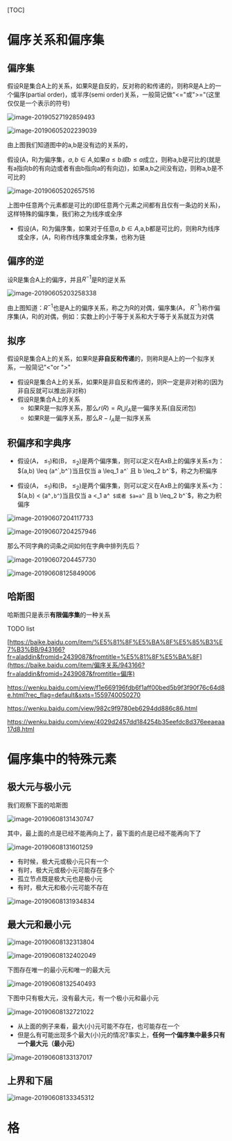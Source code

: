 [TOC]

# 偏序关系和偏序集

## 偏序集

假设R是集合A上的关系，如果R是自反的，反对称的和传递的，则称R是A上的一个偏序(partial order)，或半序(semi order)关系，一般简记做"<="或">="(这里仅仅是一个表示的符号)

![image-20190527192859493](/Users/chenyansong/Documents/note/images/discrete_math/image-20190527192859493.png)



![image-20190605202239039](/Users/chenyansong/Documents/note/images/discrete_math/image-20190605202239039.png)

由上图我们知道图中的a,b是没有边的关系的，

假设(A，R)为偏序集，$a,b \in A$,如果$a \leq b或 b \leq a$成立，则称a,b是可比的(就是有a指向b的有向边或者有由b指向a的有向边)，如果a,b之间没有边，则称a,b是不可比的



![image-20190605202657516](/Users/chenyansong/Documents/note/images/discrete_math/image-20190605202657516.png)

上图中任意两个元素都是可比的(即任意两个元素之间都有且仅有一条边的关系)，这样特殊的偏序集，我们称之为线序或全序



* 假设(A，R)为偏序集，如果对于任意$a,b \in A$,a,b都是可比的，则称R为线序或全序，(A，R)称作线序集或全序集，也称为链



## 偏序的逆

设R是集合A上的偏序，并且$R^{-1}$是R的逆关系

![image-20190605203258338](/Users/chenyansong/Documents/note/images/discrete_math/image-20190605203258338.png)

由上图知道：$R^{-1}$也是A上的偏序关系，称之为R的对偶，偏序集(A， $R^{-1}$)称作偏序集(A，R)的对偶，例如：实数上的小于等于关系和大于等于关系就互为对偶



## 拟序

假设R是集合A上的关系，如果R是**非自反和传递**的，则称R是A上的一个拟序关系，一般简记"<"or ">"



* 假设R是集合A上的关系，如果R是非自反和传递的，则R一定是非对称的(因为非自反就可以推出非对称)
* 假设R是集合A上的关系
  * 如果R是一拟序关系，那么$r(R)=R \bigcup I_A$是一偏序关系(自反闭包)
  * 如果R是一偏序关系，那么$R-I_A$是一拟序关系



## 积偏序和字典序

* 假设(A， $\leq_1$)和(B， $\leq_2$)是两个偏序集，则可以定义在AxB上的偏序关系$\leq$为：$(a,b) \leq (a^`,b^`)当且仅当 a \leq_1 a^` 且 b \leq_2 b^`$，称之为积偏序



* 假设(A， $\leq_1$)和(B， $\leq_2$)是两个偏序集，则可以定义在AxB上的偏序关系$<$为：$(a,b) < (a^`,b^`)当且仅当 a <_1 a^` $或者 $a=a^` 且 b \leq_2 b^`$，称之为积偏序

![image-20190607204117733](/Users/chenyansong/Documents/note/images/discrete_math/image-20190607204117733.png)



![image-20190607204257946](/Users/chenyansong/Documents/note/images/discrete_math/image-20190607204257946.png)



那么不同字典的词条之间如何在字典中排列先后？

![image-20190607204457730](/Users/chenyansong/Documents/note/images/discrete_math/image-20190607204457730.png)

![image-20190608125849006](/Users/chenyansong/Documents/note/images/discrete_math/image-20190608125849006.png)





## 哈斯图

哈斯图只是表示**有限偏序集**的一种关系







TODO list

[https://baike.baidu.com/item/%E5%81%8F%E5%BA%8F%E5%85%B3%E7%B3%BB/943166?fr=aladdin&fromid=2439087&fromtitle=%E5%81%8F%E5%BA%8F](https://baike.baidu.com/item/偏序关系/943166?fr=aladdin&fromid=2439087&fromtitle=偏序)

https://wenku.baidu.com/view/f1e669196fdb6f1aff00bed5b9f3f90f76c64d8e.html?rec_flag=default&sxts=1559740050270



https://wenku.baidu.com/view/982c9f9780eb6294dd886c86.html



https://wenku.baidu.com/view/4029d2457dd184254b35eefdc8d376eeaeaa17d8.html






# 偏序集中的特殊元素

## 极大元与极小元

我们观察下面的哈斯图

![image-20190608131430747](/Users/chenyansong/Documents/note/images/discrete_math/image-20190608131430747.png)

其中，最上面的点是已经不能再向上了，最下面的点是已经不能再向下了

![image-20190608131601259](/Users/chenyansong/Documents/note/images/discrete_math/image-20190608131601259.png)

* 有时候，极大元或极小元只有一个
* 有时，极大元或极小元可能存在多个
* 孤立节点既是极大元也是极小元
* 有时，极大元和极小元可能不存在

![image-20190608131934834](/Users/chenyansong/Documents/note/images/discrete_math/image-20190608131934834.png)



## 最大元和最小元

![image-20190608132313804](/Users/chenyansong/Documents/note/images/discrete_math/image-20190608132313804.png)

![image-20190608132402049](/Users/chenyansong/Documents/note/images/discrete_math/image-20190608132402049.png)

下图存在唯一的最小元和唯一的最大元

![image-20190608132540493](/Users/chenyansong/Documents/note/images/discrete_math/image-20190608132540493.png)



下图中只有极大元，没有最大元，有一个极小元和最小元

![image-20190608132721022](/Users/chenyansong/Documents/note/images/discrete_math/image-20190608132721022.png)



* 从上面的例子来看，最大(小)元可能不存在，也可能存在一个
* 但是么有可能出现多个最大(小)元的情况?事实上，**任何一个偏序集中最多只有一个最大元（最小元）**



![image-20190608133137017](/Users/chenyansong/Documents/note/images/discrete_math/image-20190608133137017.png)





## 上界和下届

![image-20190608133345312](/Users/chenyansong/Documents/note/images/discrete_math/image-20190608133345312.png)







# 格



